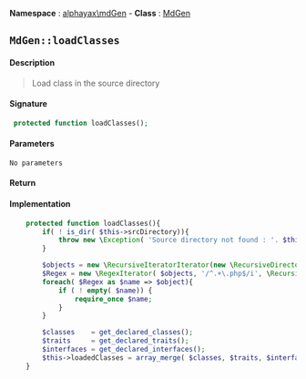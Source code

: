 **Namespace**  : [alphayax\mdGen](../__NAMESPACE__.md) -
**Class** : [MdGen](__CLASS__.md)

## `MdGen::loadClasses`

#### Description

> Load class in the source directory

#### Signature

```php
 protected function loadClasses();
```

#### Parameters

    No parameters

#### Return


#### Implementation

```php
    protected function loadClasses(){
        if( ! is_dir( $this->srcDirectory)){
            throw new \Exception( 'Source directory not found : '. $this->srcDirectory);
        }

        $objects = new \RecursiveIteratorIterator(new \RecursiveDirectoryIterator( $this->srcDirectory), \RecursiveIteratorIterator::SELF_FIRST);
        $Regex = new \RegexIterator( $objects, '/^.+\.php$/i', \RecursiveRegexIterator::GET_MATCH);
        foreach( $Regex as $name => $object){
            if ( ! empty( $name)) {
                require_once $name;
            }
        }

        $classes    = get_declared_classes();
        $traits     = get_declared_traits();
        $interfaces = get_declared_interfaces();
        $this->loadedClasses = array_merge( $classes, $traits, $interfaces);
    }

```

